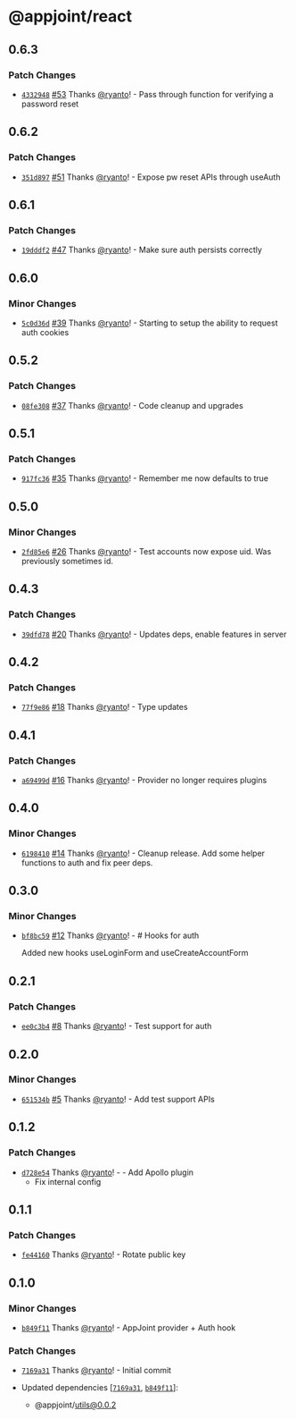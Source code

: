 # @appjoint/react

## 0.6.3

### Patch Changes

- [`4332948`](https://github.com/ryanto/appjoint/commit/4332948ce63c3621494dc2bdda28a4a9934c7d72) [#53](https://github.com/ryanto/appjoint/pull/53) Thanks [@ryanto](https://github.com/ryanto)! - Pass through function for verifying a password reset

## 0.6.2

### Patch Changes

- [`351d897`](https://github.com/ryanto/appjoint/commit/351d89745f13756e2ce5900f869e1a9b0b129433) [#51](https://github.com/ryanto/appjoint/pull/51) Thanks [@ryanto](https://github.com/ryanto)! - Expose pw reset APIs through useAuth

## 0.6.1

### Patch Changes

- [`19dddf2`](https://github.com/ryanto/appjoint/commit/19dddf273b15ed7a71b62ae5e9d417cb5fc0f9d5) [#47](https://github.com/ryanto/appjoint/pull/47) Thanks [@ryanto](https://github.com/ryanto)! - Make sure auth persists correctly

## 0.6.0

### Minor Changes

- [`5c0d36d`](https://github.com/ryanto/appjoint/commit/5c0d36de4113c7d44b3c10e2198fd36a871eec6b) [#39](https://github.com/ryanto/appjoint/pull/39) Thanks [@ryanto](https://github.com/ryanto)! - Starting to setup the ability to request auth cookies

## 0.5.2

### Patch Changes

- [`08fe308`](https://github.com/ryanto/appjoint/commit/08fe3081adc7ef2c17f3235993841da5a90f1f86) [#37](https://github.com/ryanto/appjoint/pull/37) Thanks [@ryanto](https://github.com/ryanto)! - Code cleanup and upgrades

## 0.5.1

### Patch Changes

- [`917fc36`](https://github.com/ryanto/appjoint/commit/917fc3671af3c1747fdaed0b21e8244e05f4334b) [#35](https://github.com/ryanto/appjoint/pull/35) Thanks [@ryanto](https://github.com/ryanto)! - Remember me now defaults to true

## 0.5.0

### Minor Changes

- [`2fd85e6`](https://github.com/ryanto/appjoint/commit/2fd85e6910d46810f56db04fca509689b664ab03) [#26](https://github.com/ryanto/appjoint/pull/26) Thanks [@ryanto](https://github.com/ryanto)! - Test accounts now expose uid. Was previously sometimes id.

## 0.4.3

### Patch Changes

- [`39dfd78`](https://github.com/ryanto/appjoint/commit/39dfd78970b1c1c6529c15a885efdc0ea117fcb7) [#20](https://github.com/ryanto/appjoint/pull/20) Thanks [@ryanto](https://github.com/ryanto)! - Updates deps, enable features in server

## 0.4.2

### Patch Changes

- [`77f9e86`](https://github.com/ryanto/appjoint/commit/77f9e86f0a9000c4ab1fe467e1e88117c6e0b374) [#18](https://github.com/ryanto/appjoint/pull/18) Thanks [@ryanto](https://github.com/ryanto)! - Type updates

## 0.4.1

### Patch Changes

- [`a69499d`](https://github.com/ryanto/appjoint/commit/a69499dce67ed241d5260444868b395c250638a4) [#16](https://github.com/ryanto/appjoint/pull/16) Thanks [@ryanto](https://github.com/ryanto)! - Provider no longer requires plugins

## 0.4.0

### Minor Changes

- [`6198410`](https://github.com/ryanto/appjoint/commit/6198410347cc010c8365deba32b04d036512f9be) [#14](https://github.com/ryanto/appjoint/pull/14) Thanks [@ryanto](https://github.com/ryanto)! - Cleanup release. Add some helper functions to auth and fix peer deps.

## 0.3.0

### Minor Changes

- [`bf8bc59`](https://github.com/ryanto/appjoint/commit/bf8bc59b6826d74bc004ee09a3fa1b2278670a53) [#12](https://github.com/ryanto/appjoint/pull/12) Thanks [@ryanto](https://github.com/ryanto)! - # Hooks for auth

  Added new hooks useLoginForm and useCreateAccountForm

## 0.2.1

### Patch Changes

- [`ee0c3b4`](https://github.com/ryanto/appjoint/commit/ee0c3b410968a81107d82dda6c8368d3c43c8a10) [#8](https://github.com/ryanto/appjoint/pull/8) Thanks [@ryanto](https://github.com/ryanto)! - Test support for auth

## 0.2.0

### Minor Changes

- [`651534b`](https://github.com/ryanto/appjoint/commit/651534bbbd3a1d6e8ab95d19fcf45d8c4f8b04c5) [#5](https://github.com/ryanto/appjoint/pull/5) Thanks [@ryanto](https://github.com/ryanto)! - Add test support APIs

## 0.1.2

### Patch Changes

- [`d728e54`](https://github.com/ryanto/appjoint/commit/d728e54726535c2101f62184cab2b4ae89981ec8) Thanks [@ryanto](https://github.com/ryanto)! - - Add Apollo plugin
  - Fix internal config

## 0.1.1

### Patch Changes

- [`fe44160`](https://github.com/ryanto/appjoint/commit/fe4416023e1df5c6a84a3cc527d7cf3406525548) Thanks [@ryanto](https://github.com/ryanto)! - Rotate public key

## 0.1.0

### Minor Changes

- [`b849f11`](https://github.com/ryanto/appjoint/commit/b849f118e2ad556f0d21c11485c462c310fafb7e) Thanks [@ryanto](https://github.com/ryanto)! - AppJoint provider + Auth hook

### Patch Changes

- [`7169a31`](https://github.com/ryanto/appjoint/commit/7169a31a1398d5d6a90473d33c834a699e456b27) Thanks [@ryanto](https://github.com/ryanto)! - Initial commit

- Updated dependencies [[`7169a31`](https://github.com/ryanto/appjoint/commit/7169a31a1398d5d6a90473d33c834a699e456b27), [`b849f11`](https://github.com/ryanto/appjoint/commit/b849f118e2ad556f0d21c11485c462c310fafb7e)]:
  - @appjoint/utils@0.0.2
